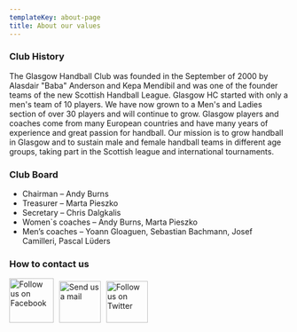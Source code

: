 ```yaml
---
templateKey: about-page
title: About our values
---
```

### Club History

The Glasgow Handball Club was founded in the September of 2000 by Alasdair "Baba" Anderson and Kepa Mendibil and was one of the founder teams of the new Scottish Handball League. Glasgow HC started with only a men's team of 10 players. We have now grown to a Men's and Ladies section of over 30 players and will continue to grow. Glasgow players and coaches come from many European countries and have many years of experience and great passion for handball. Our mission is to grow handball in Glasgow and to sustain male and female handball teams in different age groups, taking part in the Scottish league and international tournaments.

### Club Board

* Chairman – Andy Burns
* Treasurer – Marta Pieszko
* Secretary – Chris Dalgkalis
* Women`s coaches – Andy Burns, Marta Pieszko
* Men’s coaches – Yoann Gloaguen, Sebastian Bachmann, Josef Camilleri, Pascal Lϋders

### How to contact us

<a class="icon" target="_blank" title="Follow us on Facebook " href="https://www.facebook.com/Glasgow.Handball.Club" style="margin-right: 10px;"><img alt="Follow us on Facebook" src="/img/facebook.png" border=0 height="80" width="80"></a><a class="icon" target="_blank" title="Send us a mail" href="mailto:handball.glasgow@gmail.com" style="margin-right: 10px;"><img alt="Send us a mail" src="/img/mail.png" border=0 height="75" width="75"></a><a class="icon" target="_blank" title="Follow us on Twitter" href="https://twitter.com/glasgowhandball"><img alt="Follow us on Twitter" src="/img/twitter.png" border=0 height="75" width="75"></a>
